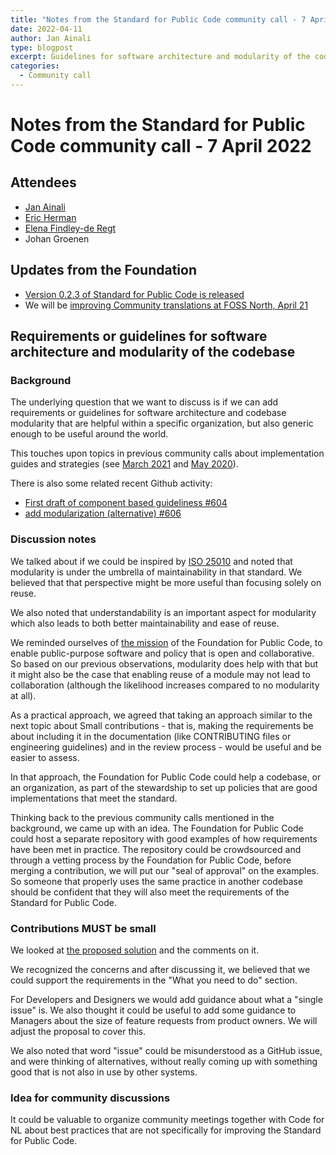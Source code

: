 ```yaml
---
title: "Notes from the Standard for Public Code community call - 7 April 2022"
date: 2022-04-11
author: Jan Ainali
type: blogpost
excerpt: Guidelines for software architecture and modularity of the codebase
categories:
  - Community call
---
```


# Notes from the Standard for Public Code community call - 7 April 2022

## Attendees

* [Jan Ainali](https://publiccode.net/who-we-are/team/jan-ainali.html)
* [Eric Herman](https://publiccode.net/who-we-are/team/eric-herman.html)
* [Elena Findley-de Regt](https://publiccode.net/who-we-are/team/elena-findley-de-regt.html)
* Johan Groenen

## Updates from the Foundation

* [Version 0.2.3 of Standard for Public Code is released](https://github.com/publiccodenet/standard/releases/tag/0.2.3)
* We will be [improving Community translations at FOSS North, April 21](https://foss-north.se/2022/communityday.html)

## Requirements or guidelines for software architecture and modularity of the codebase

### Background

The underlying question that we want to discuss is if we can add requirements or guidelines for software architecture and codebase modularity that are helpful within a specific organization, but also generic enough to be useful around the world.

This touches upon topics in previous community calls about implementation guides and strategies (see [March 2021](https://blog.publiccode.net/community%20call/2021/03/16/notes-from-community-call-4-march-2021.html) and [May 2020](https://blog.publiccode.net/community%20call/2020/06/03/notes-from-community-call-7-may-2020.html)).

There is also some related recent Github activity:

* [First draft of component based guideliness #604](https://github.com/publiccodenet/standard/pull/604)
* [add modularization (alternative) #606](https://github.com/publiccodenet/standard/pull/606)

### Discussion notes

We talked about if we could be inspired by [ISO 25010](https://iso25000.com/index.php/en/iso-25000-standards/iso-25010) and noted that modularity is under the umbrella of maintainability in that standard.
We believed that that perspective might be more useful than focusing solely on reuse.

We also noted that understandability is an important aspect for modularity which also leads to both better maintainability and ease of reuse.

We reminded ourselves of [the mission](https://about.publiccode.net/organization/mission.html) of the Foundation for Public Code, to enable public-purpose software and policy that is open and collaborative.
So based on our previous observations, modularity does help with that but it might also be the case that enabling reuse of a module may not lead to collaboration (although the likelihood increases compared to no modularity at all).

As a practical approach, we agreed that taking an approach similar to the next topic about Small contributions - that is, making the requirements be about including it in the documentation (like CONTRIBUTING files or engineering guidelines) and in the review process - would be useful and be easier to assess.

In that approach, the Foundation for Public Code could help a codebase, or an organization, as part of the stewardship to set up policies that are good implementations that meet the standard.

Thinking back to the previous community calls mentioned in the background, we came up with an idea.
The Foundation for Public Code could host a separate repository with good examples of how requirements have been met in practice.
The repository could be crowdsourced and through a vetting process by the Foundation for Public Code, before merging a contribution, we will put our "seal of approval" on the examples.
So someone that properly uses the same practice in another codebase should be confident that they will also meet the requirements of the Standard for Public Code.

### Contributions MUST be small

We looked at [the proposed solution](https://github.com/publiccodenet/standard/pull/602) and the comments on it.

We recognized the concerns and after discussing it, we believed that we could support the requirements in the "What you need to do" section.

For Developers and Designers we would add guidance about what a "single issue" is.
We also thought it could be useful to add some guidance to Managers about the size of feature requests from product owners. We will adjust the proposal to cover this.

We also noted that word "issue" could be misunderstood as a GitHub issue, and were thinking of alternatives, without really coming up with something good that is not also in use by other systems.

### Idea for community discussions

It could be valuable to organize community meetings together with Code for NL about best practices that are not specifically for improving the Standard for Public Code.
